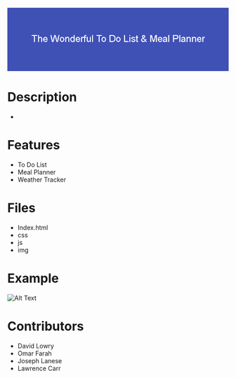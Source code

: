 
![Title & Banner](./assets/img/The_Wonderful_To_Do_List_%26_Meal_Planner.png)

# Description
* 

# Features
* To Do List
* Meal Planner
* Weather Tracker

# Files
* Index.html
* css
* js
* img

# Example
![Alt Text]()


# Contributors
* David Lowry
* Omar Farah
* Joseph Lanese
* Lawrence Carr
